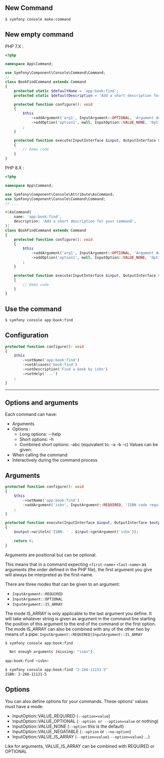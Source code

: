 ## New Command

```bash
$ symfony console make:command
```

## New empty command

PHP 7.X :

```php
<?php

namespace App\Command;

use Symfony\Component\Console\Command\Command;
// ...
class BookFindCommand extends Command
{
    protected static $defaultName = 'app:book:find';
    protected static $defaultDescription = 'Add a short description for your command';

    protected function configure(): void
    {
        $this
            ->addArgument('arg1', InputArgument::OPTIONAL, 'Argument description')
            ->addOption('option1', null, InputOption::VALUE_NONE, 'Option description')
        ;
    }

    protected function execute(InputInterface $input, OutputInterface $output): int
    {
        // Demo code
    }
}
```

PHP 8.X :

```php
<?php

namespace App\Command;

use Symfony\Component\Console\Attribute\AsCommand;
use Symfony\Component\Console\Command\Command;
// ...

#[AsCommand(
    name: 'app:book:find',
    description: 'Add a short description for your command',
)]
class BookFindCommand extends Command
{
    protected function configure(): void
    {
        $this
            ->addArgument('arg1', InputArgument::OPTIONAL, 'Argument description')
            ->addOption('option1', null, InputOption::VALUE_NONE, 'Option description')
        ;
    }

    protected function execute(InputInterface $input, OutputInterface $output): int
    {
        // Demo code
    }
}
```

## Use the command

```bash
$ symfony console app:book:find
```

## Configuration

```php
protected function configure(): void
{
    $this
        ->setName('app:book:find')
        ->setAliases('book:find')
        ->setDescription('Find a book by isbn')
        ->setHelp('...')
    ;
}
```

---

## Options and arguments

Each command can have:
- Arguments
- Options :
  - Long options: --help
  - Short options: -h
  - Combined short options: -abc (equivalent to: -a -b -c)
  Values can be given:
- When calling the command
- Interactively during the command process

## Arguments

```php
protected function configure(): void
{
    $this
        ->setName('app:book:find')
        ->addArgument('isbn', InputArgument::REQUIRED, 'ISBN code required to retrieve a book')
    ;
}

protected function execute(InputInterface $input, OutputInterface $output): int
{
    $output->writeln('ISBN: ' . $input->getArgument('isbn'));
    
    return 0;
}
```

Arguments are positional but can be optional.

This means that in a command expecting `<first-name>` `<last-name>` as arguments (the order defined in the PHP file), the first argument you give will always be interpreted as the first-name.

There are three modes that can be given to an argument:
- `InputArgument::REQUIRED`
- `InputArgument::OPTIONAL`
- `InputArgument::IS_ARRAY`

The mode IS_ARRAY is only applicable to the last argument you define. It will take whatever string is given as argument in the command line starting the position of this argument to the end of the command or the first option.
The mode IS_ARRAY can also be combined with any of the other two by means of a pipe: `InputArgument::REQUIRED|InputArgument::IS_ARRAY`

```bash
$ symfony console app:book:find

  Not enough arguments (missing: "isbn").
  
app:book:find <isbn>

$ symfony console app:book:find "2-266-11151-5"
ISBN: 2-266-11121-5
```

## Options

You can also define options for your commands. These options’ values must have a mode:
- InputOption::VALUE_REQUIRED (`--option=value`)
- InputOption::VALUE_OPTIONAL (`--option or --option=value` or nothing)
- InputOption::VALUE_NONE (`--option` this is the default)
- InputOption::VALUE_NEGATABLE (`--option` or `--no-option`)
- InputOption::VALUE_IS_ARRAY (`--option=value1` `--option=value2` …)

Like for arguments, VALUE_IS_ARRAY can be combined with REQUIRED or OPTIONAL

